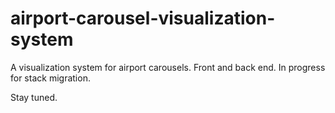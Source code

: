 # airport-carousel-visualization-system

A visualization system for airport carousels. Front and back end. In progress for stack migration.

Stay tuned.
